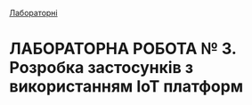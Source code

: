 [Лабораторні](README.md)

# ЛАБОРАТОРНА РОБОТА № 3. Розробка застосунків з використанням IoT платформ

